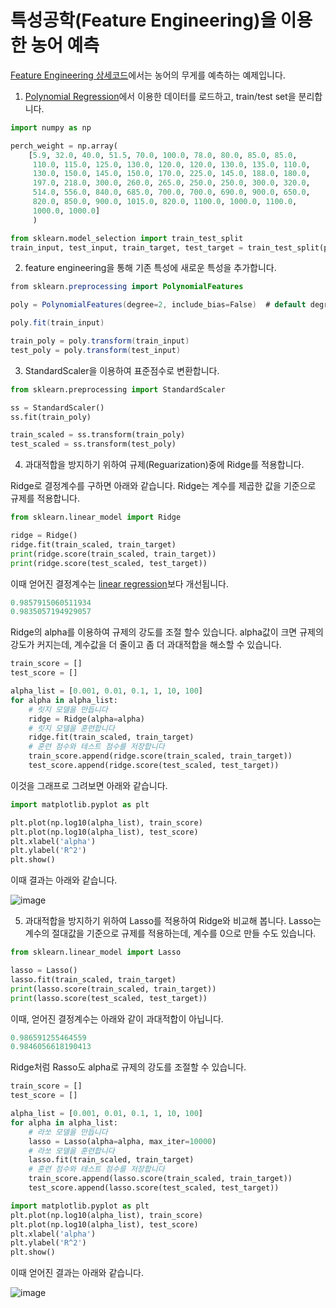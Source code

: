 # 특성공학(Feature Engineering)을 이용한 농어 예측

[Feature Engineering 상세코드](https://github.com/kyopark2014/ML-Algorithms/blob/main/src/feature_enginnering.ipynb)에서는 농어의 무게를 예측하는 예제입니다. 

1) [Polynomial Regression](https://github.com/kyopark2014/ML-Algorithms/blob/main/polynomial-regression.md)에서 이용한 데이터를 로드하고, train/test set을 분리합니다. 

```python
import numpy as np

perch_weight = np.array(
    [5.9, 32.0, 40.0, 51.5, 70.0, 100.0, 78.0, 80.0, 85.0, 85.0, 
     110.0, 115.0, 125.0, 130.0, 120.0, 120.0, 130.0, 135.0, 110.0, 
     130.0, 150.0, 145.0, 150.0, 170.0, 225.0, 145.0, 188.0, 180.0, 
     197.0, 218.0, 300.0, 260.0, 265.0, 250.0, 250.0, 300.0, 320.0, 
     514.0, 556.0, 840.0, 685.0, 700.0, 700.0, 690.0, 900.0, 650.0, 
     820.0, 850.0, 900.0, 1015.0, 820.0, 1100.0, 1000.0, 1100.0, 
     1000.0, 1000.0]
     )

from sklearn.model_selection import train_test_split
train_input, test_input, train_target, test_target = train_test_split(perch_full, perch_weight, random_state=42)
```

2) feature engineering을 통해 기존 특성에 새로운 특성을 추가합니다. 

```java
from sklearn.preprocessing import PolynomialFeatures

poly = PolynomialFeatures(degree=2, include_bias=False)  # default degree=2

poly.fit(train_input)

train_poly = poly.transform(train_input)
test_poly = poly.transform(test_input)
```

3) StandardScaler을 이용하여 표준점수로 변환합니다.

```python
from sklearn.preprocessing import StandardScaler

ss = StandardScaler()
ss.fit(train_poly)

train_scaled = ss.transform(train_poly)
test_scaled = ss.transform(test_poly)
```

4) 과대적합을 방지하기 위하여 규제(Reguarization)중에 Ridge를 적용합니다. 

Ridge로 결정계수를 구하면 아래와 같습니다. Ridge는 계수를 제곱한 값을 기준으로 규제를 적용합니다. 

```python
from sklearn.linear_model import Ridge

ridge = Ridge()
ridge.fit(train_scaled, train_target)
print(ridge.score(train_scaled, train_target))
print(ridge.score(test_scaled, test_target))
```

이때 얻어진 결정계수는 [linear regression](https://github.com/kyopark2014/ML-Algorithms/blob/main/linear-regression.md)보다 개선됩니다. 

```java
0.9857915060511934
0.9835057194929057
```

Ridge의 alpha를 이용하여 규제의 강도를 조절 할수 있습니다. alpha값이 크면 규제의 강도가 커지는데, 계수값을 더 줄이고 좀 더 과대적합을 해소할 수 있습니다. 

```python
train_score = []
test_score = []

alpha_list = [0.001, 0.01, 0.1, 1, 10, 100]
for alpha in alpha_list:
    # 릿지 모델을 만듭니다
    ridge = Ridge(alpha=alpha)
    # 릿지 모델을 훈련합니다
    ridge.fit(train_scaled, train_target)
    # 훈련 점수와 테스트 점수를 저장합니다
    train_score.append(ridge.score(train_scaled, train_target))
    test_score.append(ridge.score(test_scaled, test_target))
```

이것을 그래프로 그려보면 아래와 같습니다. 

```python
import matplotlib.pyplot as plt

plt.plot(np.log10(alpha_list), train_score)
plt.plot(np.log10(alpha_list), test_score)
plt.xlabel('alpha')
plt.ylabel('R^2')
plt.show()
```

이때 결과는 아래와 같습니다. 

![image](https://user-images.githubusercontent.com/52392004/185815725-f43ed47d-c08c-424a-ba3f-02807631e91b.png)


5) 과대적합을 방지하기 위하여 Lasso를 적용하여 Ridge와 비교해 봅니다. Lasso는 계수의 절대값을 기준으로 규제를 적용하는데, 계수를 0으로 만들 수도 있습니다. 

```python
from sklearn.linear_model import Lasso

lasso = Lasso()
lasso.fit(train_scaled, train_target)
print(lasso.score(train_scaled, train_target))
print(lasso.score(test_scaled, test_target))
```

이때, 얻어진 결정계수는 아래와 같이 과대적합이 아닙니다. 

```java
0.986591255464559
0.9846056618190413
```

Ridge처럼 Rasso도 alpha로 규제의 강도를 조절할 수 있습니다. 

```python
train_score = []
test_score = []

alpha_list = [0.001, 0.01, 0.1, 1, 10, 100]
for alpha in alpha_list:
    # 라쏘 모델을 만듭니다
    lasso = Lasso(alpha=alpha, max_iter=10000)
    # 라쏘 모델을 훈련합니다
    lasso.fit(train_scaled, train_target)
    # 훈련 점수와 테스트 점수를 저장합니다
    train_score.append(lasso.score(train_scaled, train_target))
    test_score.append(lasso.score(test_scaled, test_target))

import matplotlib.pyplot as plt
plt.plot(np.log10(alpha_list), train_score)
plt.plot(np.log10(alpha_list), test_score)
plt.xlabel('alpha')
plt.ylabel('R^2')
plt.show()
```

이때 얻어진 결과는 아래와 같습니다. 

![image](https://user-images.githubusercontent.com/52392004/185816002-0ed4e806-536d-43ee-800e-73ec07c96f25.png)
